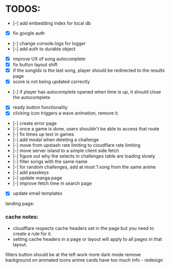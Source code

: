 # TODOS:

- [-] add embedding index for local db
- [x] fix google auth
- [-] change console.logs for logger
- [-] add auth to durable object
- [x] improve UX of song autocomplete
- [x] fix button layout shift
- [x] if the songIdx is the last song, player should be redirected to the results page
- [x] score is not being updated correctly
- [-] if player has autocomplete opened when time is up, it should close the autocomplete
- [x] ready button functionality
- [x] clicking icon triggers a wave animation, remove it.
- [-] create error page
- [-] once a game is done, users shouldn't be able to access that route
- [-] fix times up text in games
- [-] add modal when deleting a challenge
- [-] move from upstash rate limiting to cloudflare rate limiting
- [-] move server island to a simple client side fetch
- [-] figure out why the selects in challenges table are loading slowly
- [-] filter songs with the same name
- [-] for random challenges, add at most 1 song from the same anime
- [-] add passkeys
- [-] update manga.page
- [-] improve fetch time in search page
- [x] update email templates

landing page:

### cache notes:

- cloudflare respects cache headers set in the page but you need to create a rule for it.
- setting cache headers in a page or layout will apply to all pages in that layout.


filters button should be at the left
work more dark mode
remove background on animated icons
anime cards have too much info - redesign

